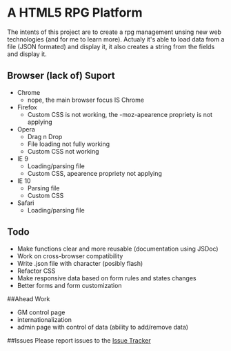 # A HTML5 RPG Platform

The intents of this project are to create a rpg management unsing new web technologies (and for me to learn more).
Actualy it's able to load data from a file (JSON formated) and display it, it also creates a string from the fields and display it.

## Browser (lack of) Suport

+ Chrome
	+ nope, the main browser focus IS Chrome
+ Firefox
	+ Custom CSS is not working, the -moz-apearence propriety is not applying
+ Opera
	+ Drag n Drop
	+ File loading not fully working
	+ Custom CSS not working
+ IE 9
	+ Loading/parsing file
	+ Custom CSS, apearence propriety not applying
+ IE 10
	+ Parsing file
	+ Custom CSS
+ Safari
	+ Loading/parsing file

## Todo

+ Make functions clear and more reusable (documentation using JSDoc)
+ Work on cross-browser compatibility
+ Write .json file with character (posibly flash)
+ Refactor CSS
+ Make responsive data based on form rules and states changes
+ Better forms and form customization

##Ahead Work

+ GM control page
+ internationalization
+ admin page with control of data (ability to add/remove data)

##Issues
Please report issues to the [Issue Tracker](https://github.com/madcampos/Soulbound/issues)
